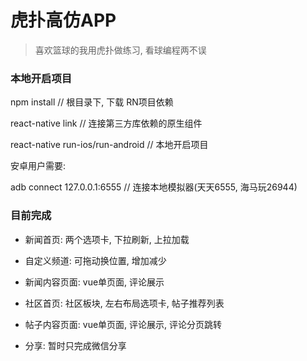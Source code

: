 # 虎扑高仿APP

> 喜欢篮球的我用虎扑做练习, 看球编程两不误

### 本地开启项目

npm install  // 根目录下, 下载 RN项目依赖

react-native link  // 连接第三方库依赖的原生组件

react-native run-ios/run-android  // 本地开启项目

安卓用户需要:

adb connect 127.0.0.1:6555  // 连接本地模拟器(天天6555, 海马玩26944)

### 目前完成

- 新闻首页: 两个选项卡, 下拉刷新, 上拉加载

- 自定义频道: 可拖动换位置, 增加减少

- 新闻内容页面: vue单页面, 评论展示

- 社区首页: 社区板块, 左右布局选项卡, 帖子推荐列表

- 帖子内容页面: vue单页面, 评论展示, 评论分页跳转

- 分享: 暂时只完成微信分享
